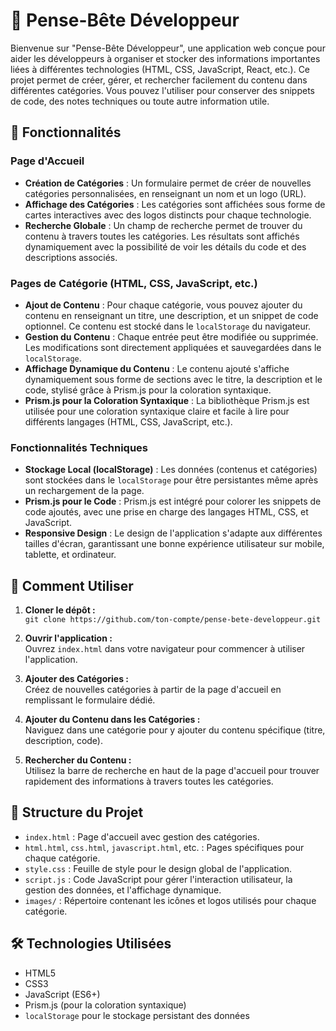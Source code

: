 # 📒 Pense-Bête Développeur

Bienvenue sur "Pense-Bête Développeur", une application web conçue pour aider les développeurs à organiser et stocker des informations importantes liées à différentes technologies (HTML, CSS, JavaScript, React, etc.). Ce projet permet de créer, gérer, et rechercher facilement du contenu dans différentes catégories. Vous pouvez l'utiliser pour conserver des snippets de code, des notes techniques ou toute autre information utile.

## 🎯 Fonctionnalités

### Page d'Accueil

- **Création de Catégories** : Un formulaire permet de créer de nouvelles catégories personnalisées, en renseignant un nom et un logo (URL).
- **Affichage des Catégories** : Les catégories sont affichées sous forme de cartes interactives avec des logos distincts pour chaque technologie.
- **Recherche Globale** : Un champ de recherche permet de trouver du contenu à travers toutes les catégories. Les résultats sont affichés dynamiquement avec la possibilité de voir les détails du code et des descriptions associés.

### Pages de Catégorie (HTML, CSS, JavaScript, etc.)

- **Ajout de Contenu** : Pour chaque catégorie, vous pouvez ajouter du contenu en renseignant un titre, une description, et un snippet de code optionnel. Ce contenu est stocké dans le `localStorage` du navigateur.
- **Gestion du Contenu** : Chaque entrée peut être modifiée ou supprimée. Les modifications sont directement appliquées et sauvegardées dans le `localStorage`.
- **Affichage Dynamique du Contenu** : Le contenu ajouté s'affiche dynamiquement sous forme de sections avec le titre, la description et le code, stylisé grâce à Prism.js pour la coloration syntaxique.
- **Prism.js pour la Coloration Syntaxique** : La bibliothèque Prism.js est utilisée pour une coloration syntaxique claire et facile à lire pour différents langages (HTML, CSS, JavaScript, etc.).

### Fonctionnalités Techniques

- **Stockage Local (localStorage)** : Les données (contenus et catégories) sont stockées dans le `localStorage` pour être persistantes même après un rechargement de la page.
- **Prism.js pour le Code** : Prism.js est intégré pour colorer les snippets de code ajoutés, avec une prise en charge des langages HTML, CSS, et JavaScript.
- **Responsive Design** : Le design de l'application s'adapte aux différentes tailles d'écran, garantissant une bonne expérience utilisateur sur mobile, tablette, et ordinateur.

## 🚀 Comment Utiliser

1. **Cloner le dépôt :**  
   `git clone https://github.com/ton-compte/pense-bete-developpeur.git`

2. **Ouvrir l'application :**  
   Ouvrez `index.html` dans votre navigateur pour commencer à utiliser l'application.

3. **Ajouter des Catégories :**  
   Créez de nouvelles catégories à partir de la page d'accueil en remplissant le formulaire dédié.

4. **Ajouter du Contenu dans les Catégories :**  
   Naviguez dans une catégorie pour y ajouter du contenu spécifique (titre, description, code).

5. **Rechercher du Contenu :**  
   Utilisez la barre de recherche en haut de la page d'accueil pour trouver rapidement des informations à travers toutes les catégories.

## 📂 Structure du Projet

- `index.html` : Page d'accueil avec gestion des catégories.
- `html.html`, `css.html`, `javascript.html`, etc. : Pages spécifiques pour chaque catégorie.
- `style.css` : Feuille de style pour le design global de l'application.
- `script.js` : Code JavaScript pour gérer l'interaction utilisateur, la gestion des données, et l'affichage dynamique.
- `images/` : Répertoire contenant les icônes et logos utilisés pour chaque catégorie.

## 🛠 Technologies Utilisées

- HTML5
- CSS3
- JavaScript (ES6+)
- Prism.js (pour la coloration syntaxique)
- `localStorage` pour le stockage persistant des données
